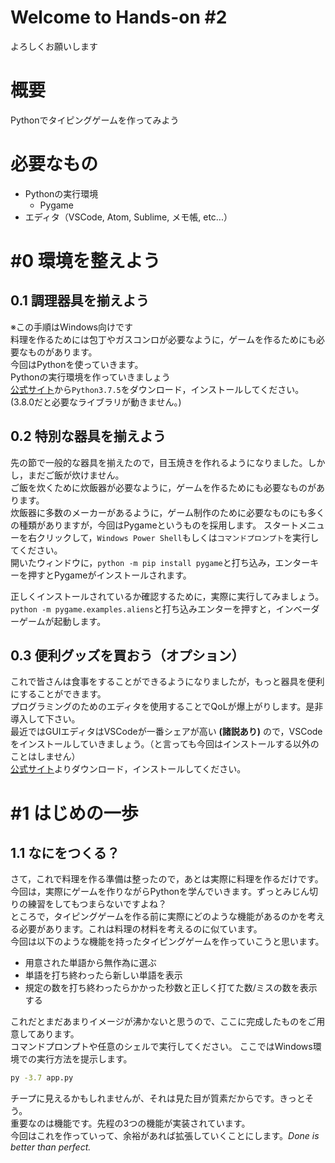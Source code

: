 # Welcome to Hands-on #2
よろしくお願いします  

# 概要
Pythonでタイピングゲームを作ってみよう

# 必要なもの
- Pythonの実行環境
  - Pygame
- エディタ（VSCode, Atom, Sublime, メモ帳, etc...）

# #0 環境を整えよう
## 0.1 調理器具を揃えよう
※この手順はWindows向けです  
料理を作るためには包丁やガスコンロが必要なように，ゲームを作るためにも必要なものがあります。  
今回はPythonを使っていきます。  
Pythonの実行環境を作っていきましょう  
[公式サイト](https://www.python.org/downloads/)から`Python3.7.5`をダウンロード，インストールしてください。(3.8.0だと必要なライブラリが動きません。)  

## 0.2 特別な器具を揃えよう
先の節で一般的な器具を揃えたので，目玉焼きを作れるようになりました。しかし，まだご飯が炊けません。  
ご飯を炊くために炊飯器が必要なように，ゲームを作るためにも必要なものがあります。  
炊飯器に多数のメーカーがあるように，ゲーム制作のために必要なものにも多くの種類がありますが，今回はPygameというものを採用します。
スタートメニューを右クリックして，`Windows Power Shell`もしくは`コマンドプロンプト`を実行してください。  
開いたウィンドウに，`python -m pip install pygame`と打ち込み，エンターキーを押すとPygameがインストールされます。  
  
正しくインストールされているか確認するために，実際に実行してみましょう。  
`python -m pygame.examples.aliens`と打ち込みエンターを押すと，インベーダーゲームが起動します。  

## 0.3 便利グッズを買おう（オプション）
これで皆さんは食事をすることができるようになりましたが，もっと器具を便利にすることができます。  
プログラミングのためのエディタを使用することでQoLが爆上がりします。是非導入して下さい。  
最近ではGUIエディタはVSCodeが一番シェアが高い **(諸説あり)** ので，VSCodeをインストールしていきましょう。（と言っても今回はインストールする以外のことはしません）  
[公式サイト](https://code.visualstudio.com/)よりダウンロード，インストールしてください。  

# #1 はじめの一歩
## 1.1 なにをつくる？
さて，これで料理を作る準備は整ったので，あとは実際に料理を作るだけです。  
今回は，実際にゲームを作りながらPythonを学んでいきます。ずっとみじん切りの練習をしてもつまらないですよね？  
ところで，タイピングゲームを作る前に実際にどのような機能があるのかを考える必要があります。これは料理の材料を考えるのに似ています。  
今回は以下のような機能を持ったタイピングゲームを作っていこうと思います。

- 用意された単語から無作為に選ぶ
- 単語を打ち終わったら新しい単語を表示
- 規定の数を打ち終わったらかかった秒数と正しく打てた数/ミスの数を表示する

これだとまだあまりイメージが沸かないと思うので、ここに完成したものをご用意してあります。  
コマンドプロンプトや任意のシェルで実行してください。
ここではWindows環境での実行方法を提示します。
```sh
py -3.7 app.py
```
チープに見えるかもしれませんが、それは見た目が質素だからです。きっとそう。  
重要なのは機能です。先程の3つの機能が実装されています。  
今回はこれを作っていって、余裕があれば拡張していくことにします。*Done is better than perfect.*  
